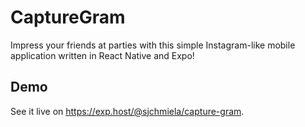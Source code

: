 # CaptureGram

Impress your friends at parties with this simple Instagram-like mobile application written in React Native and Expo!

## Demo

See it live on https://exp.host/@sjchmiela/capture-gram.
